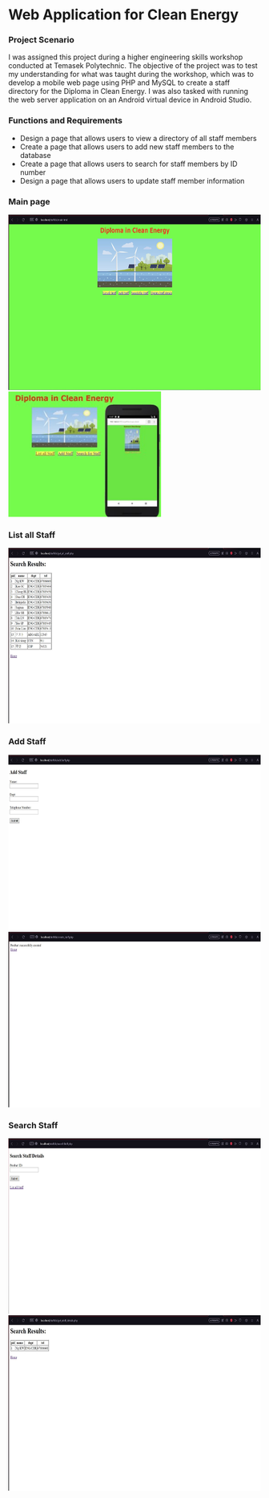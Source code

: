 # Web Application for Clean Energy

### Project Scenario
I was assigned this project during a higher engineering skills workshop conducted at Temasek Polytechnic. The objective of the project was to test my understanding for what was taught during the workshop, which was to develop a mobile web page using PHP and MySQL to create a staff directory for the Diploma in Clean Energy. I was also tasked with running the web server application on an Android virtual device in Android Studio.

### Functions and Requirements
- Design a page that allows users to view a directory of all staff members
- Create a page that allows users to add new staff members to the database
- Create a page that allows users to search for staff members by ID number
- Design a page that allows users to update staff member information

### Main page
<img src="Photos/main_page.jpg" alt="Front" width="625" height="350"><br/>
<img src="Photos/avd_example.jpg" alt="Front" width="305" height="250"><br/>

### List all Staff
<img src="Photos/list_all_staff.jpg" alt="Front" width="625" height="350"><br/>

### Add Staff
<img src="Photos/add_staff.jpg" alt="Front" width="625" height="350"><br/>
<img src="Photos/add_staff_successful.jpg" alt="Front" width="625" height="350"><br/>

### Search Staff
<img src="Photos/search_staff.jpg" alt="Front" width="625" height="350"><br/>
<img src="Photos/search_results_staff.jpg" alt="Front" width="625" height="350"><br/>

